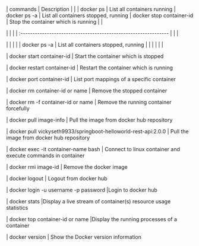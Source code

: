 

| commands                                            |             Description
|                                                   |
| docker ps                                         |       List all containers running
| docker ps -a                                      |      List all containers stopped, running
| docker stop container-id                          |   Stop the container which is running
|                                                   |







|                 |          |
| :-------------------------------------------------------------- |
|              | 








|                 |                          |
|                 | docker ps -a             | List all containers stopped, running
|                 |                          |
|                 | | 






| docker start container-id                                      | Start the container which is stopped

| docker restart container-id                                    | Restart the container which is running

| docker port container-id                                       | List port mappings of a specific container

| docker rm container-id or name                                 | Remove the stopped container

| docker rm -f container-id or name                              | Remove the running container forcefully

| docker pull image-info                                         | Pull the image from docker hub repository

| docker pull vickyseth9933/springboot-helloworld-rest-api:2.0.0 | Pull the image from docker hub repository

| docker exec -it container-name bash                            | Connect to linux container and execute 
commands in container

| docker rmi image-id                                            | Remove the docker image

| docker logout                                                  | Logout from docker hub

| docker login -u username -p password                           |Login to docker hub

| docker stats                                                   |Display a live stream of container(s) resource usage statistics

| docker top container-id or name                                |Display the running processes of a container

| docker version                                                 | Show the Docker version information                                                        





	
	
	
	
	
	
	